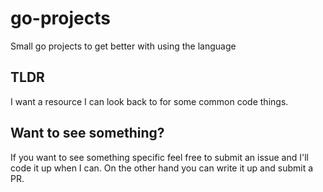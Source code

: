 # go-projects
Small go projects to get better with using the language

## TLDR
I want a resource I can look back to for some common code things.

## Want to see something?
If you want to see something specific feel free to submit an issue and I'll code it up when I can. On the other hand you can write it up and submit a PR.
